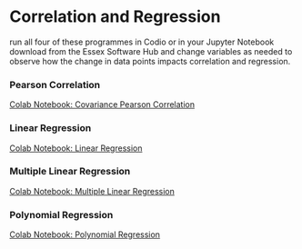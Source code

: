 # Correlation and Regression

run all four of these programmes in Codio or in your Jupyter Notebook download from the Essex Software Hub and change variables as needed to observe how the change in data points impacts correlation and regression.


### Pearson Correlation

<a href="https://colab.research.google.com/drive/12acGg1cI6dJBNqfvDZ09PMPiwfgggi22" target="_blank">Colab Notebook: Covariance Pearson Correlation</a>
<br/>

### Linear Regression
<a href="https://colab.research.google.com/drive/1iRkoR5gKsJCnIOszlUrD94ytsG2D9pkd" target="_blank">Colab Notebook: Linear Regression</a>
<br/>

### Multiple Linear Regression
<a href="https://colab.research.google.com/drive/1QW_6lT42wA3VKylXQQywfXV9CfsT7fbP" target="_blank">Colab Notebook: Multiple Linear Regression</a>
<br/>

### Polynomial Regression
<a href="https://colab.research.google.com/drive/15xI7dCZvcEB0uH2BKHYb0DWzd4OofgE7" target="_blank">Colab Notebook: Polynomial Regression</a>
